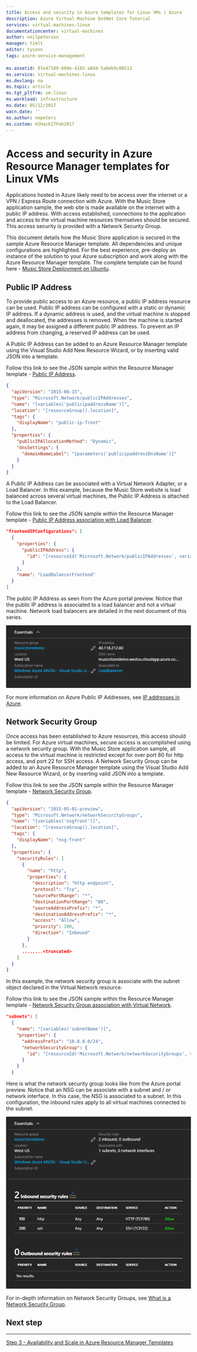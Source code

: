 ```yaml
---
title: Access and security in Azure templates for Linux VMs | Azure
description: Azure Virtual Machine DotNet Core Tutorial
services: virtual-machines-linux
documentationcenter: virtual-machines
author: neilpeterson
manager: timlt
editor: tysonn
tags: azure-service-management

ms.assetid: 07e47189-680e-4102-a8d4-5a8eb9c00213
ms.service: virtual-machines-linux
ms.devlang: na
ms.topic: article
ms.tgt_pltfrm: vm-linux
ms.workload: infrastructure
ms.date: 05/12/2017
wacn.date: ''
ms.author: nepeters
ms.custom: H1Hack27Feb2017
---
```

# Access and security in Azure Resource Manager templates for Linux VMs

Applications hosted in Azure likely need to be access over the internet or a VPN / Express Route connection with Azure. With the Music Store application sample, the web site is made available on the internet with a public IP address. With access established, connections to the application and access to the virtual machine resources themselves should be secured. This access security is provided with a Network Security Group. 

This document details how the Music Store application is secured in the sample Azure Resource Manager template. All dependencies and unique configurations are highlighted. For the best experience, pre-deploy an instance of the solution to your Azure subscription and work along with the Azure Resource Manager template. The complete template can be found here - [Music Store Deployment on Ubuntu](https://github.com/Microsoft/dotnet-core-sample-templates/tree/master/dotnet-core-music-linux). 

## Public IP Address
To provide public access to an Azure resource, a public IP address resource can be used. Public IP address can be configured with a static or dynamic IP address. If a dynamic address is used, and the virtual machine is stopped and deallocated, the addresses is removed. When the machine is started again, it may be assigned a different public IP address. To prevent an IP address from changing, a reserved IP address can be used. 

A Public IP Address can be added to an Azure Resource Manager template using the Visual Studio Add New Resource Wizard, or by inserting valid JSON into a template. 

Follow this link to see the JSON sample within the Resource Manager template - [Public IP Address](https://github.com/Microsoft/dotnet-core-sample-templates/blob/master/dotnet-core-music-linux/azuredeploy.json#L121).

```json
{
  "apiVersion": "2015-06-15",
  "type": "Microsoft.Network/publicIPAddresses",
  "name": "[variables('publicipaddressName')]",
  "location": "[resourceGroup().location]",
  "tags": {
    "displayName": "public-ip-front"
  },
  "properties": {
    "publicIPAllocationMethod": "Dynamic",
    "dnsSettings": {
      "domainNameLabel": "[parameters('publicipaddressDnsName')]"
    }
  }
}
```

A Public IP Address can be associated with a Virtual Network Adapter, or a Load Balancer. In this example, because the Music Store website is load balanced across several virtual machines, the Public IP Address is attached to the Load Balancer.

Follow this link to see the JSON sample within the Resource Manager template - [Public IP Address association with Load Balancer](https://github.com/Microsoft/dotnet-core-sample-templates/blob/master/dotnet-core-music-linux/azuredeploy.json#L208).

```json
"frontendIPConfigurations": [
  {
    "properties": {
      "publicIPAddress": {
        "id": "[resourceId('Microsoft.Network/publicIPAddresses', variables('publicipaddressName'))]"
      }
    },
    "name": "LoadBalancerFrontend"
  }
]
```

The public IP Address as seen from the Azure portal preview. Notice that the public IP address is associated to a load balancer and not a virtual machine. Network load balancers are detailed in the next document of this series.

![Public IP Address](./media/dotnet-core-3-access-security/pubip.png)

For more information on Azure Public IP Addresses, see [IP addresses in Azure](../../virtual-network/virtual-network-ip-addresses-overview-arm.md).

## Network Security Group
Once access has been established to Azure resources, this access should be limited. For Azure virtual machines, secure access is accomplished using a network security group. With the Music Store application sample, all access to the virtual machine is restricted except for over port 80 for http access, and port 22 for SSH access. A Network Security Group can be added to an Azure Resource Manager template using the Visual Studio Add New Resource Wizard, or by inserting valid JSON into a template.

Follow this link to see the JSON sample within the Resource Manager template - [Network Security Group](https://github.com/Microsoft/dotnet-core-sample-templates/blob/master/dotnet-core-music-linux/azuredeploy.json#L68).

```json
{
  "apiVersion": "2015-05-01-preview",
  "type": "Microsoft.Network/networkSecurityGroups",
  "name": "[variables('nsgfront')]",
  "location": "[resourceGroup().location]",
  "tags": {
    "displayName": "nsg-front"
  },
  "properties": {
    "securityRules": [
      {
        "name": "http",
        "properties": {
          "description": "http endpoint",
          "protocol": "Tcp",
          "sourcePortRange": "*",
          "destinationPortRange": "80",
          "sourceAddressPrefix": "*",
          "destinationAddressPrefix": "*",
          "access": "Allow",
          "priority": 100,
          "direction": "Inbound"
        }
      },
      ........<truncated> 
    ]
  }
}
```

In this example, the network security group is associate with the subnet object declared in the Virtual Network resource. 

Follow this link to see the JSON sample within the Resource Manager template - [Network Security Group association with Virtual Network](https://github.com/Microsoft/dotnet-core-sample-templates/blob/master/dotnet-core-music-linux/azuredeploy.json#L158).

```json
"subnets": [
  {
    "name": "[variables('subnetName')]",
    "properties": {
      "addressPrefix": "10.0.0.0/24",
      "networkSecurityGroup": {
        "id": "[resourceId('Microsoft.Network/networkSecurityGroups', variables('networkSecurityGroup'))]"
      }
    }
  }
```

Here is what the network security group looks like from the Azure portal preview. Notice that an NSG can be associate with a subnet and / or network interface. In this case, the NSG is associated to a subnet. In this configuration, the inbound rules apply to all virtual machines connected to the subnet.

![Network Security Group](./media/dotnet-core-3-access-security/nsg.png)

For in-depth information on Network Security Groups, see [What is a Network Security Group](/virtual-networks/virtual-networks-nsg/).

## Next step
<hr>

[Step 3 - Availability and Scale in Azure Resource Manager Templates](dotnet-core-4-availability-scale.md?toc=%2fazure%2fvirtual-machines%2flinux%2ftoc.json)
